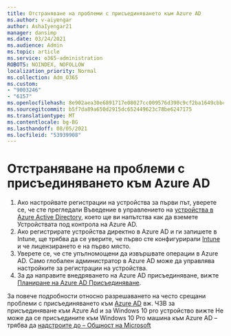 ```yaml
---
title: Отстраняване на проблеми с присъединяването към Azure AD
ms.author: v-aiyengar
author: AshaIyengar21
manager: dansimp
ms.date: 03/24/2021
ms.audience: Admin
ms.topic: article
ms.service: o365-administration
ROBOTS: NOINDEX, NOFOLLOW
localization_priority: Normal
ms.collection: Adm_O365
ms.custom:
- "9003246"
- "6157"
ms.openlocfilehash: 8e902aea30e6891717e08027cc009576d390c9cf2ba1649cbbc68d64883937f8
ms.sourcegitcommit: b5f7da89a650d2915dc652449623c78be6247175
ms.translationtype: MT
ms.contentlocale: bg-BG
ms.lasthandoff: 08/05/2021
ms.locfileid: "53939908"
---
```

# <a name="troubleshoot-azure-ad-join-issues"></a>Отстраняване на проблеми с присъединяването към Azure AD

1. Ако настройвате регистрации на устройства за първи път, уверете се, че сте прегледали Въведение в управлението на [устройства в Azure Active Directory,](https://docs.microsoft.com/azure/active-directory/devices/overview) което ще ви напътства как да вземете Устройствата под контрола на Azure AD. 
1. Ако регистрирате устройства директно в Azure AD и ги запишете в Intune, ще трябва да [](https://docs.microsoft.com/mem/intune/fundamentals/licenses-assign) се уверите, че първо сте конфигурирали [Intune](https://docs.microsoft.com/mem/intune/enrollment/device-enrollment) и че лицензирането е на първо място.
1. Уверете се, че сте упълномощени да извършвате операции в Azure AD. Само глобален администратор в Azure AD може да управлява настройките за регистрации на устройства.
1. За да направите внедряването на Azure AD присъединяване, вижте [Планиране на Azure AD Присъединяване](https://docs.microsoft.com/azure/active-directory/devices/azureadjoin-plan).

За повече подробности относно разрешаването на често срещани проблеми с присъединяването към [Azure AD](https://docs.microsoft.com/azure/active-directory/devices/faq#azure-ad-join-faq) вж. ЧЗВ за присъединяване към Azure Ad и за Windows 10 pro устройство вижте Не може да се присъедините към Windows 10 Pro машина към Azure AD – трябва да [надстроите до – Общност на Microsoft](https://answers.microsoft.com/en-us/msoffice/forum/msoffice_install-mso_win10-mso_365hp/unable-to-join-windows-10-pro-machine-to-azure-ad/abb1ca7d-b317-45ec-a628-e1c10eae2900)
